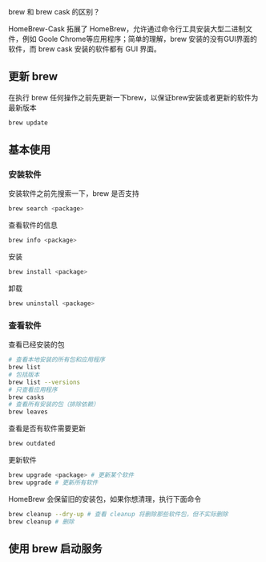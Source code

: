 brew 和 brew cask 的区别？

HomeBrew-Cask 拓展了 HomeBrew，允许通过命令行工具安装大型二进制文件，例如 Goole Chrome等应用程序；简单的理解，brew 安装的没有GUI界面的软件，而 brew cask 安装的软件都有 GUI 界面。

## 更新 brew

在执行 brew 任何操作之前先更新一下brew，以保证brew安装或者更新的软件为最新版本

```bash
brew update
```

## 基本使用

### 安装软件

安装软件之前先搜索一下，brew 是否支持

```bash
brew search <package>
```

查看软件的信息

```bash
brew info <package>
```

安装

```bash
brew install <package>
```

卸载

```bash
brew uninstall <package>
```

### 查看软件

查看已经安装的包

```bash
# 查看本地安装的所有包和应用程序
brew list
# 包括版本
brew list --versions 
# 只查看应用程序
brew casks
# 查看所有安装的包（排除依赖）
brew leaves

```

查看是否有软件需要更新

```bash
brew outdated
```

更新软件

```bash
brew upgrade <package> # 更新某个软件
brew upgrade # 更新所有软件
```

HomeBrew 会保留旧的安装包，如果你想清理，执行下面命令

```bash
brew cleanup --dry-up # 查看 cleanup 将删除那些软件包，但不实际删除
brew cleanup # 删除
```

## 使用 brew 启动服务

```bash


```